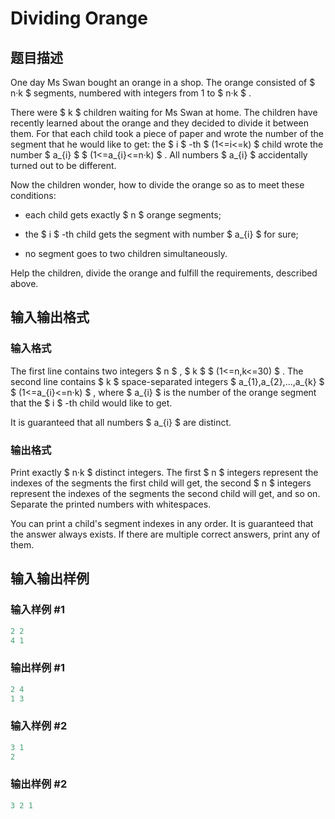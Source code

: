 # Dividing Orange

## 题目描述

One day Ms Swan bought an orange in a shop. The orange consisted of $ n·k $ segments, numbered with integers from 1 to $ n·k $ .

There were $ k $ children waiting for Ms Swan at home. The children have recently learned about the orange and they decided to divide it between them. For that each child took a piece of paper and wrote the number of the segment that he would like to get: the $ i $ -th $ (1<=i<=k) $ child wrote the number $ a_{i} $ $ (1<=a_{i}<=n·k) $ . All numbers $ a_{i} $ accidentally turned out to be different.

Now the children wonder, how to divide the orange so as to meet these conditions:

- each child gets exactly $ n $ orange segments;

- the $ i $ -th child gets the segment with number $ a_{i} $ for sure;

- no segment goes to two children simultaneously.

Help the children, divide the orange and fulfill the requirements, described above.

## 输入输出格式

### 输入格式

The first line contains two integers $ n $ , $ k $ $ (1<=n,k<=30) $ . The second line contains $ k $ space-separated integers $ a_{1},a_{2},...,a_{k} $ $ (1<=a_{i}<=n·k) $ , where $ a_{i} $ is the number of the orange segment that the $ i $ -th child would like to get.

It is guaranteed that all numbers $ a_{i} $ are distinct.

### 输出格式

Print exactly $ n·k $ distinct integers. The first $ n $ integers represent the indexes of the segments the first child will get, the second $ n $ integers represent the indexes of the segments the second child will get, and so on. Separate the printed numbers with whitespaces.

You can print a child's segment indexes in any order. It is guaranteed that the answer always exists. If there are multiple correct answers, print any of them.

## 输入输出样例

### 输入样例 #1

```cpp
2 2
4 1

```
### 输出样例 #1

```cpp
2 4 
1 3 

```
### 输入样例 #2

```cpp
3 1
2

```
### 输出样例 #2

```cpp
3 2 1 

```
